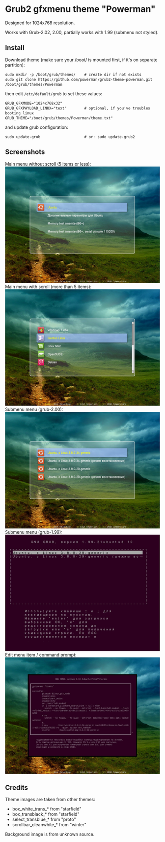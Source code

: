 Grub2 gfxmenu theme "Powerman"
==============================

Designed for 1024x768 resolution.

Works with Grub-2.02, 2.00, partially works with 1.99 (submenu not styled).

## Install

Download theme (make sure your /boot/ is mounted first, if it's on separate partition):

    sudo mkdir -p /boot/grub/themes/    # create dir if not exists
    sudo git clone https://github.com/powerman/grub2-theme-powerman.git /boot/grub/themes/Powerman

then edit `/etc/default/grub` to set these values:

    GRUB_GFXMODE="1024x768x32"
    GRUB_GFXPAYLOAD_LINUX="text"        # optional, if you've troubles booting linux
    GRUB_THEME="/boot/grub/themes/Powerman/theme.txt"

and update grub configuration:

    sudo update-grub                    # or: sudo update-grub2

## Screenshots

Main menu without scroll (5 items or less):
![](screenshots/grub-2.00-noscroll.jpg)
Main menu with scroll (more than 5 items):
![](screenshots/grub-2.00-scroll.jpg)
Submenu menu (grub-2.00):
![](screenshots/grub-2.00-submenu.jpg)
Submenu menu (grub-1.99):
![](screenshots/grub-1.99-submenu.jpg)
Edit menu item / command prompt:
![](screenshots/grub-2.00-edit.jpg)

## Credits

Theme images are taken from other themes:
- box_white_trans_*       from "starfield"
- box_transblack_*        from "starfield"
- select_transblue_*      from "proto"
- scrollbar_cleanwhite_*  from "winter"

Background image is from unknown source.
